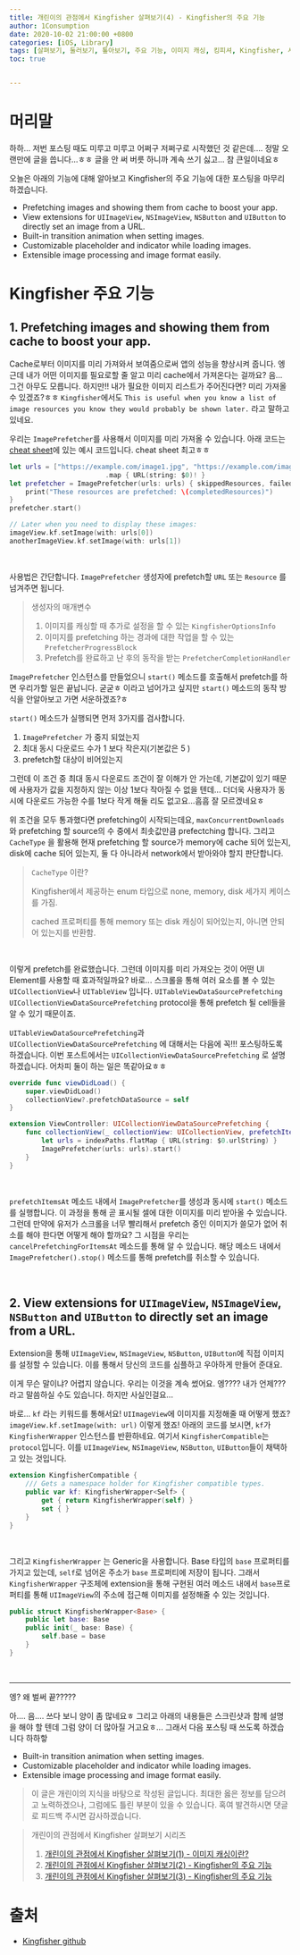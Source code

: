 ```yaml
---
title: 개린이의 관점에서 Kingfisher 살펴보기(4) - Kingfisher의 주요 기능
author: 1Consumption
date: 2020-10-02 21:00:00 +0800
categories: [iOS, Library]
tags: [살펴보기, 둘러보기, 톺아보기, 주요 기능, 이미지 캐싱, 킹피셔, Kingfisher, 사용법]
toc: true


---
```


# 머리말

하하... 저번 포스팅 때도 미루고 미루고 어쩌구 저쩌구로 시작했던 것 같은데.... 정말 오랜만에 글을 씁니다...ㅎㅎ 글을 안 써 버릇 하니까 계속 쓰기 싫고... 참 큰일이네요ㅎ

오늘은 아래의 기능에 대해 알아보고 Kingfisher의 주요 기능에 대한 포스팅을 마무리 하겠습니다.

* Prefetching images and showing them from cache to boost your app.
* View extensions for `UIImageView`, `NSImageView`, `NSButton` and `UIButton` to directly set an image from a URL.
* Built-in transition animation when setting images.
* Customizable placeholder and indicator while loading images.
* Extensible image processing and image format easily.

# Kingfisher 주요 기능

## 1. Prefetching images and showing them from cache to boost your app.

Cache로부터 이미지를 미리 가져와서 보여줌으로써 앱의 성능을 향상시켜 줍니다. 엥 근데 내가 어떤 이미지를 필요로할 줄 알고 미리 cache에서 가져온다는 걸까요? 음... 그건 아무도 모릅니다. 하지만!! 내가 필요한 이미지 리스트가 주어진다면? 미리 가져올 수 있겠죠?ㅎㅎ `Kingfisher`에서도 `This is useful when you know a list of image resources you know they would probably be shown later.` 라고 말하고 있네요. 

우리는 `ImagePrefetcher`를 사용해서 이미지를 미리 가져올 수 있습니다. 아래 코드는 [cheat sheet](https://github.com/onevcat/Kingfisher/wiki/Cheat-Sheet)에 있는 예시 코드입니다. cheat sheet 최고ㅎㅎ

```swift
let urls = ["https://example.com/image1.jpg", "https://example.com/image2.jpg"]
						.map { URL(string: $0)! }
let prefetcher = ImagePrefetcher(urls: urls) { skippedResources, failedResources, completedResources in
    print("These resources are prefetched: \(completedResources)")
}
prefetcher.start()

// Later when you need to display these images:
imageView.kf.setImage(with: urls[0])
anotherImageView.kf.setImage(with: urls[1])
```

<br>

사용법은 간단합니다. `ImagePrefetcher` 생성자에 prefetch할 `URL` 또는 `Resource` 를 넘겨주면 됩니다. 

> 생성자의 매개변수
>
> 1. 이미지를 캐싱할 때 추가로 설정을 할 수 있는 `KingfisherOptionsInfo`
> 2. 이미지를 prefetching 하는 경과에 대한 작업을 할 수 있는 `PrefetcherProgressBlock`
> 3. Prefetch를 완료하고 난 후의 동작을 받는 `PrefetcherCompletionHandler` 



`ImagePrefetcher` 인스턴스를 만들었으니 `start()` 메소드를 호출해서 prefetch를 하면 우리가할 일은 끝납니다. 굳굳ㅎ 이라고 넘어가고 싶지만 `start()` 메소드의 동작 방식을 안알아보고 가면 서운하겠죠?ㅎ

 `start()` 메소드가 실행되면 먼저 3가지를 검사합니다.

1.  `ImagePrefetcher` 가 중지 되었는지
2. 최대 동시 다운로드 수가 1 보다 작은지(기본값은 5 )
3. prefetch할 대상이 비어있는지

그런데 이 조건 중 최대 동시 다운로드 조건이 잘 이해가 안 가는데, 기본값이 있기 때문에 사용자가 값을 지정하지 않는 이상 1보다 작아질 수 없을 텐데... 더더욱 사용자가 동시에 다운로드 가능한 수를 1보다 작게 해둘 리도 없고요...흠흠 잘 모르겠네요ㅎ

위 조건을 모두 통과했다면 prefetching이 시작되는데요,  `maxConcurrentDownloads` 와 prefetching 할 source의 수 중에서 최솟값만큼 prefectching 합니다. 그리고 `CacheType` 을 활용해 현재 prefetching 할 source가 memory에 cache 되어 있는지, disk에 cache 되어 있는지, 둘 다 아니라서 network에서 받아와야 할지 판단합니다. 

> `CacheType`  이란?
>
> Kingfisher에서 제공하는 enum 타입으로 none, memory, disk 세가지 케이스를 가짐.
>
> cached 프로퍼티를 통해 memory 또는 disk 캐싱이 되어있는지, 아니면 안되어 있는지를 반환함.

<br>

이렇게 prefetch를 완료했습니다. 그런데 이미지를 미리 가져오는 것이 어떤 UI Element를 사용할 때 효과적일까요? 바로... 스크롤을 통해 여러 요소를 볼 수 있는 `UICollectionView`나 `UITableView` 입니다.  `UITableViewDataSourcePrefetching` `UICollectionViewDataSourcePrefetching` protocol을 통해 prefetch 될 cell들을 알 수 있기 때문이죠.

`UITableViewDataSourcePrefetching`과 `UICollectionViewDataSourcePrefetching` 에 대해서는 다음에 꼭!!! 포스팅하도록 하겠습니다. 이번 포스트에서는  `UICollectionViewDataSourcePrefetching` 로 설명하겠습니다. 어차피 둘이 하는 일은 똑같아요ㅎㅎ

```swift
override func viewDidLoad() {
    super.viewDidLoad()
    collectionView?.prefetchDataSource = self
}

extension ViewController: UICollectionViewDataSourcePrefetching {
    func collectionView(_ collectionView: UICollectionView, prefetchItemsAt indexPaths: [IndexPath]) {
        let urls = indexPaths.flatMap { URL(string: $0.urlString) }
        ImagePrefetcher(urls: urls).start()
    }
}
```

<br>

`prefetchItemsAt`  메소드 내에서 `ImagePrefetcher`를 생성과 동시에 `start()` 메소드를 실행합니다. 이 과정을 통해 곧 표시될 셀에 대한 이미지를 미리 받아올 수 있습니다. 그런데 만약에 유저가 스크롤을 너무 빨리해서 prefetch 중인 이미지가 쓸모가 없어 취소를 해야 한다면 어떻게 해야 할까요? 그 시점을 우리는 `cancelPrefetchingForItemsAt` 메소드를 통해 알 수 있습니다. 해당 메소드 내에서 `ImagePrefetcher().stop()` 메소드를 통해 prefetch를 취소할 수 있습니다. 

<br>

## 2. View extensions for `UIImageView`, `NSImageView`, `NSButton` and `UIButton` to directly set an image from a URL.

Extension을 통해 `UIImageView`, `NSImageView`, `NSButton`,  `UIButton`에 직접 이미지를 설정할 수 있습니다. 이를 통해서 당신의 코드를 심플하고 우아하게 만들어 준대요. 

이게 무슨 말이냐? 어렵지 않습니다. 우리는 이것을 계속 썼어요. 엥???? 내가 언제??? 라고 말씀하실 수도 있습니다. 하지만 사실인걸요... 

바로... `kf` 라는 키워드를 통해서요! `UIImageView`에 이미지를 지정해줄 때 어떻게 했죠? `imageView.kf.setImage(with: url)` 이렇게 했죠! 아래의 코드를 보시면, `kf`가 `KingfisherWrapper` 인스턴스를 반환하네요. 여기서 `KingfisherCompatible`는 `protocol`입니다. 이를 `UIImageView`, `NSImageView`, `NSButton`,  `UIButton`들이 채택하고 있는 것입니다. 

``` swift
extension KingfisherCompatible {
    /// Gets a namespace holder for Kingfisher compatible types.
    public var kf: KingfisherWrapper<Self> {
        get { return KingfisherWrapper(self) }
        set { }
    }
}
```

<br>

그리고 `KingfisherWrapper` 는 Generic을 사용합니다. Base 타입의 `base` 프로퍼티를 가지고 있는데, `self`로 넘어온 주소가 `base` 프로퍼티에 저장이 됩니다. 그래서 `KingfisherWrapper` 구조체에 extension을 통해 구현된 여러 메소드 내에서 `base`프로퍼티를 통해 `UIImageView`의 주소에 접근해 이미지를 설정해줄 수 있는 것입니다.

```swift
public struct KingfisherWrapper<Base> {
    public let base: Base
    public init(_ base: Base) {
        self.base = base
    }
}
```

<br>

-----------------------------------------------------------------

엥? 왜 벌써 끝?????

아.... 음.... 쓰다 보니 양이 좀 많네요ㅎ 그리고 아래의 내용들은 스크린샷과 함께 설명을 해야 할 텐데 그럼 양이 더 많아질 거고요ㅎ... 그래서 다음 포스팅 때 쓰도록 하겠습니다 하하핳

* Built-in transition animation when setting images.
* Customizable placeholder and indicator while loading images.
* Extensible image processing and image format easily.

> 이 글은 개린이의 지식을 바탕으로 작성된 글입니다. 최대한 옳은 정보를 담으려고 노력하겠으나, 그럼에도 틀린 부분이 있을 수 있습니다. 혹여 발견하시면 댓글로 피드백 주시면 감사하겠습니다.

> 개린이의 관점에서 Kingfisher 살펴보기 시리즈
>
> 1. [개린이의 관점에서 Kingfisher 살펴보기(1) - 이미지 캐싱이란?](https://1consumption.github.io/posts/about-kingfisher(1))
> 2. [개린이의 관점에서 Kingfisher 살펴보기(2) - Kingfisher의 주요 기능](https://1consumption.github.io/posts/about-kingfisher(2))
> 3. [개린이의 관점에서 Kingfisher 살펴보기(3) - Kingfisher의 주요 기능](https://1consumption.github.io/posts/about-kingfisher(3)/)

# 출처

* [Kingfisher github](https://github.com/onevcat/Kingfisher)